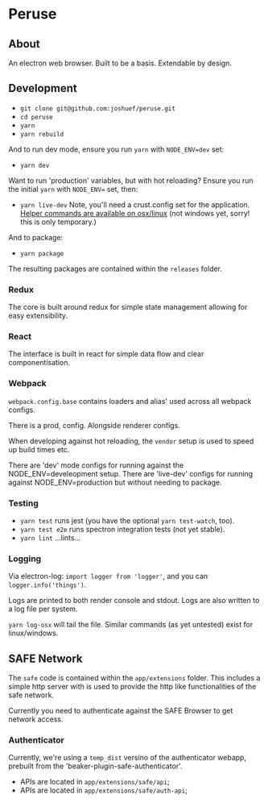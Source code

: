 # Peruse

## About 
An electron web browser. Built to be a basis. Extendable by design.

## Development

- `git clone git@github.com:joshuef/peruse.git`
- `cd peruse`
- `yarn`
- `yarn rebuild`

And to run dev mode, ensure you run `yarn` with `NODE_ENV=dev` set:
- `yarn dev`

Want to run 'production' variables, but with hot reloading? Ensure you run the initial `yarn` with `NODE_ENV=` set, then:
- `yarn live-dev` 
Note, you'll need a crust.config set for the application. [Helper commands are available on osx/linux](https://github.com/joshuef/peruse/blob/master/package.json#L43-L44) (not windows yet, sorry! this is only temporary.)

And to package:
- `yarn package`

The resulting packages are contained within the `releases` folder.

### Redux

The core is built around redux for simple state management allowing for easy
extensibility.

### React

The interface is built in react for simple data flow and clear componentisation.


### Webpack 

`webpack.config.base` contains loaders and alias' used across all webpack configs.

There is a prod, config. Alongside renderer configs. 

When developing against hot reloading, the `vendor` setup is used to speed up build times etc.

There are 'dev' mode configs for running against the NODE_ENV=develeopment setup.
There are 'live-dev' configs for running against NODE_ENV=production but without needing to package.

### Testing

- `yarn test` runs jest (you have the optional `yarn test-watch`, too).
- `yarn test e2e` runs spectron integration tests (not yet stable). 
- `yarn lint` ...lints...

### Logging

Via electron-log: `import logger from 'logger'`, and you can `logger.info('things')`.

Logs are printed to both render console and stdout. Logs are also written to a log file per system.

`yarn log-osx` will tail the file. Similar commands (as yet untested) exist for linux/windows.


## SAFE Network

The `safe` code is contained within the `app/extensions` folder. This includes
a simple http server with is used to provide the http like functionalities of the safe network.

Currently you need to authenticate against the SAFE Browser to get network access.

### Authenticator

Currently, we're using a `temp_dist` versino of the authenticator webapp, prebuilt from the 'beaker-plugin-safe-authenticator'.

- APIs are located in `app/extensions/safe/api`;
- APIs are located in `app/extensions/safe/auth-api`;
